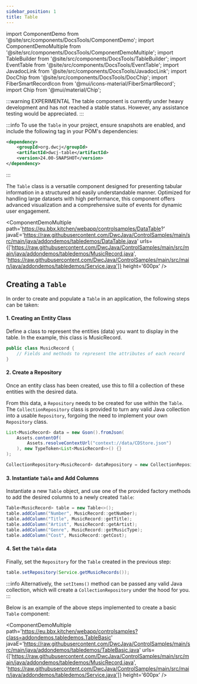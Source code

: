 ```yaml
---
sidebar_position: 1
title: Table
---
```


import ComponentDemo from '@site/src/components/DocsTools/ComponentDemo';
import ComponentDemoMultiple from '@site/src/components/DocsTools/ComponentDemoMultiple';
import TableBuilder from '@site/src/components/DocsTools/TableBuilder';
import EventTable from '@site/src/components/DocsTools/EventTable';
import JavadocLink from '@site/src/components/DocsTools/JavadocLink';
import DocChip from '@site/src/components/DocsTools/DocChip';
import FiberSmartRecordIcon from '@mui/icons-material/FiberSmartRecord';
import Chip from '@mui/material/Chip';

<DocChip tooltipText="This component will render with a shadow DOM, an API built into the browser that facilitates encapsulation." label="Shadow" component="a" href="../glossary#shadow-dom" target="_blank" clickable={true} iconName="shadow" />

<DocChip tooltipText="The name of the web component that will render in the DOM." label="dwc-table" clickable={false} iconName='code'/>

<JavadocLink type="engine" location="org/dwcj/component/button/Button" top='true'/>

:::warning EXPERIMENTAL
The table component is currently under heavy development and has not reached a stable status. However, any assistance testing would be appreciated.
:::

:::info
To use the `Table` in your project, ensure snapshots are enabled, and include the following tag in your POM's dependencies:

```xml
<dependency>
    <groupId>org.dwcj</groupId>
    <artifactId>dwcj-table</artifactId>
    <version>24.00-SNAPSHOT</version>
</dependency>
```
:::

The `Table` class is a versatile component designed for presenting tabular information in a structured and easily understandable manner. Optimized for handling large datasets with high performance, this component offers advanced visualization and a comprehensive suite of events for dynamic user engagement.

<ComponentDemoMultiple 
path='https://eu.bbx.kitchen/webapp/controlsamples/DataTable?' 
javaE='https://raw.githubusercontent.com/DwcJava/ControlSamples/main/src/main/java/addondemos/tabledemos/DataTable.java'
urls={['https://raw.githubusercontent.com/DwcJava/ControlSamples/main/src/main/java/addondemos/tabledemos/MusicRecord.java', 
'https://raw.githubusercontent.com/DwcJava/ControlSamples/main/src/main/java/addondemos/tabledemos/Service.java']}
height='600px'
/>


## Creating a `Table` 

In order to create and populate a `Table` in an application, the following steps can be taken:

#### 1. Creating an Entity Class

Define a class to represent the entities (data) you want to display in the table. In the example, this class is MusicRecord.

```java
public class MusicRecord {
    // Fields and methods to represent the attributes of each record
}
```

#### 2. Create a Repository

Once an entity class has been created, use this to fill a collection of these entities with the desired data.

From this data, a `Repository` needs to be created for use within the `Table`. The `CollectionRepository` class is provided to turn any valid Java collection into a usable `Repository`, forgoing the need to implement your own `Repository` class.

```java
List<MusicRecord> data = new Gson().fromJson(
    Assets.contentOf(
        Assets.resolveContextUrl("context://data/CDStore.json")
    ), new TypeToken<List<MusicRecord>>() {}
);

CollectionRepository<MusicRecord> dataRepository = new CollectionRepository<>(data);
```

#### 3. Instantiate `Table` and Add Columns

Instantiate a new `Table` object, and use one of the provided factory methods to add the desired columns to a newly created `Table`:

```java
Table<MusicRecord> table = new Table<>();
table.addColumn("Number", MusicRecord::getNumber);
table.addColumn("Title", MusicRecord::getTitle);
table.addColumn("Artist", MusicRecord::getArtist);
table.addColumn("Genre", MusicRecord::getMusicType);
table.addColumn("Cost", MusicRecord::getCost);
```

#### 4. Set the `Table` data

Finally, set the `Repository` for the `Table` created in the previous step:

```java
table.setRepository(Service.getMusicRecords());
```

:::info
Alternatively, the `setItems()` method can be passed any valid Java collection, which will create a `CollectionRepository` under the hood for you. 
:::

Below is an example of the above steps implemented to create a basic `Table` component:


<ComponentDemoMultiple 
path='https://eu.bbx.kitchen/webapp/controlsamples?class=addondemos.tabledemos.TableBasic' 
javaE='https://raw.githubusercontent.com/DwcJava/ControlSamples/main/src/main/java/addondemos/tabledemos/TableBasic.java'
urls={['https://raw.githubusercontent.com/DwcJava/ControlSamples/main/src/main/java/addondemos/tabledemos/MusicRecord.java', 
'https://raw.githubusercontent.com/DwcJava/ControlSamples/main/src/main/java/addondemos/tabledemos/Service.java']}
height='600px'
/>
